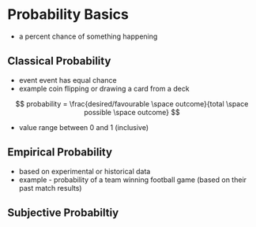 # Probability Basics

* a percent chance of something happening

## Classical Probability

* event event has equal chance
* example coin flipping or drawing a card from a deck

$$
    probability = \frac{desired/favourable \space outcome}{total \space possible \space outcome}
$$

* value range between 0 and 1 (inclusive)

## Empirical Probability

* based on experimental or historical data
* example - probability of a team winning football game (based on their past match results)


## Subjective Probabiltiy

